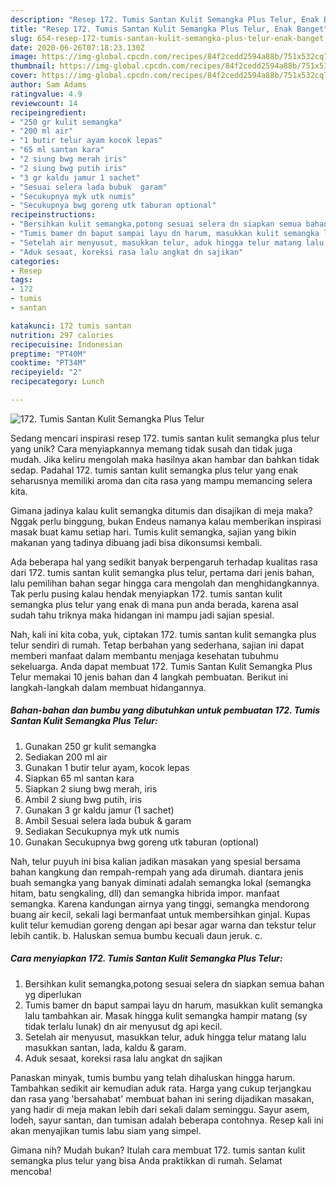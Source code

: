 ```yaml
---
description: "Resep 172. Tumis Santan Kulit Semangka Plus Telur, Enak Banget"
title: "Resep 172. Tumis Santan Kulit Semangka Plus Telur, Enak Banget"
slug: 654-resep-172-tumis-santan-kulit-semangka-plus-telur-enak-banget
date: 2020-06-26T07:18:23.130Z
image: https://img-global.cpcdn.com/recipes/84f2cedd2594a88b/751x532cq70/172-tumis-santan-kulit-semangka-plus-telur-foto-resep-utama.jpg
thumbnail: https://img-global.cpcdn.com/recipes/84f2cedd2594a88b/751x532cq70/172-tumis-santan-kulit-semangka-plus-telur-foto-resep-utama.jpg
cover: https://img-global.cpcdn.com/recipes/84f2cedd2594a88b/751x532cq70/172-tumis-santan-kulit-semangka-plus-telur-foto-resep-utama.jpg
author: Sam Adams
ratingvalue: 4.9
reviewcount: 14
recipeingredient:
- "250 gr kulit semangka"
- "200 ml air"
- "1 butir telur ayam kocok lepas"
- "65 ml santan kara"
- "2 siung bwg merah iris"
- "2 siung bwg putih iris"
- "3 gr kaldu jamur 1 sachet"
- "Sesuai selera lada bubuk  garam"
- "Secukupnya myk utk numis"
- "Secukupnya bwg goreng utk taburan optional"
recipeinstructions:
- "Bersihkan kulit semangka,potong sesuai selera dn siapkan semua bahan yg diperlukan"
- "Tumis bamer dn baput sampai layu dn harum, masukkan kulit semangka lalu tambahkan air. Masak hingga kulit semangka hampir matang (sy tidak terlalu lunak) dn air menyusut dg api kecil."
- "Setelah air menyusut, masukkan telur, aduk hingga telur matang lalu masukkan santan, lada, kaldu &amp; garam."
- "Aduk sesaat, koreksi rasa lalu angkat dn sajikan"
categories:
- Resep
tags:
- 172
- tumis
- santan

katakunci: 172 tumis santan 
nutrition: 297 calories
recipecuisine: Indonesian
preptime: "PT40M"
cooktime: "PT34M"
recipeyield: "2"
recipecategory: Lunch

---
```



![172. Tumis Santan Kulit Semangka Plus Telur](https://img-global.cpcdn.com/recipes/84f2cedd2594a88b/751x532cq70/172-tumis-santan-kulit-semangka-plus-telur-foto-resep-utama.jpg)

Sedang mencari inspirasi resep 172. tumis santan kulit semangka plus telur yang unik? Cara menyiapkannya memang tidak susah dan tidak juga mudah. Jika keliru mengolah maka hasilnya akan hambar dan bahkan tidak sedap. Padahal 172. tumis santan kulit semangka plus telur yang enak seharusnya memiliki aroma dan cita rasa yang mampu memancing selera kita.

Gimana jadinya kalau kulit semangka ditumis dan disajikan di meja maka? Nggak perlu binggung, bukan Endeus namanya kalau memberikan inspirasi masak buat kamu setiap hari. Tumis kulit semangka, sajian yang bikin makanan yang tadinya dibuang jadi bisa dikonsumsi kembali.

Ada beberapa hal yang sedikit banyak berpengaruh terhadap kualitas rasa dari 172. tumis santan kulit semangka plus telur, pertama dari jenis bahan, lalu pemilihan bahan segar hingga cara mengolah dan menghidangkannya. Tak perlu pusing kalau hendak menyiapkan 172. tumis santan kulit semangka plus telur yang enak di mana pun anda berada, karena asal sudah tahu triknya maka hidangan ini mampu jadi sajian spesial.


Nah, kali ini kita coba, yuk, ciptakan 172. tumis santan kulit semangka plus telur sendiri di rumah. Tetap berbahan yang sederhana, sajian ini dapat memberi manfaat dalam membantu menjaga kesehatan tubuhmu sekeluarga. Anda dapat membuat 172. Tumis Santan Kulit Semangka Plus Telur memakai 10 jenis bahan dan 4 langkah pembuatan. Berikut ini langkah-langkah dalam membuat hidangannya.

<!--inarticleads1-->

##### Bahan-bahan dan bumbu yang dibutuhkan untuk pembuatan 172. Tumis Santan Kulit Semangka Plus Telur:

1. Gunakan 250 gr kulit semangka
1. Sediakan 200 ml air
1. Gunakan 1 butir telur ayam, kocok lepas
1. Siapkan 65 ml santan kara
1. Siapkan 2 siung bwg merah, iris
1. Ambil 2 siung bwg putih, iris
1. Gunakan 3 gr kaldu jamur (1 sachet)
1. Ambil Sesuai selera lada bubuk &amp; garam
1. Sediakan Secukupnya myk utk numis
1. Gunakan Secukupnya bwg goreng utk taburan (optional)


Nah, telur puyuh ini bisa kalian jadikan masakan yang spesial bersama bahan kangkung dan rempah-rempah yang ada dirumah. diantara jenis buah semangka yang banyak diminati adalah semangka lokal (semangka hitam, batu sengkaling, dll) dan semangka hibrida impor. manfaat semangka. Karena kandungan airnya yang tinggi, semangka mendorong buang air kecil, sekali lagi bermanfaat untuk membersihkan ginjal. Kupas kulit telur kemudian goreng dengan api besar agar warna dan tekstur telur lebih cantik. b. Haluskan semua bumbu kecuali daun jeruk. c. 

<!--inarticleads2-->

##### Cara menyiapkan 172. Tumis Santan Kulit Semangka Plus Telur:

1. Bersihkan kulit semangka,potong sesuai selera dn siapkan semua bahan yg diperlukan
1. Tumis bamer dn baput sampai layu dn harum, masukkan kulit semangka lalu tambahkan air. Masak hingga kulit semangka hampir matang (sy tidak terlalu lunak) dn air menyusut dg api kecil.
1. Setelah air menyusut, masukkan telur, aduk hingga telur matang lalu masukkan santan, lada, kaldu &amp; garam.
1. Aduk sesaat, koreksi rasa lalu angkat dn sajikan


Panaskan minyak, tumis bumbu yang telah dihaluskan hingga harum. Tambahkan sedikit air kemudian aduk rata. Harga yang cukup terjangkau dan rasa yang &#39;bersahabat&#39; membuat bahan ini sering dijadikan masakan, yang hadir di meja makan lebih dari sekali dalam seminggu. Sayur asem, lodeh, sayur santan, dan tumisan adalah beberapa contohnya. Resep kali ini akan menyajikan tumis labu siam yang simpel. 

Gimana nih? Mudah bukan? Itulah cara membuat 172. tumis santan kulit semangka plus telur yang bisa Anda praktikkan di rumah. Selamat mencoba!
